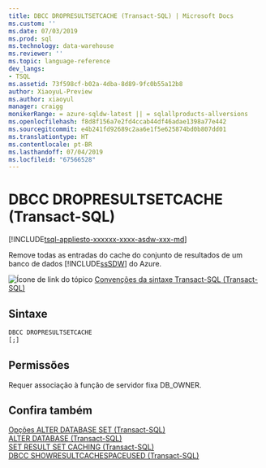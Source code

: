```yaml
---
title: DBCC DROPRESULTSETCACHE (Transact-SQL) | Microsoft Docs
ms.custom: ''
ms.date: 07/03/2019
ms.prod: sql
ms.technology: data-warehouse
ms.reviewer: ''
ms.topic: language-reference
dev_langs:
- TSQL
ms.assetid: 73f598cf-b02a-4dba-8d89-9fc0b55a12b8
author: XiaoyuL-Preview
ms.author: xiaoyul
manager: craigg
monikerRange: = azure-sqldw-latest || = sqlallproducts-allversions
ms.openlocfilehash: f8d8f156a7e2fd4ccab44df46adae1398a77e442
ms.sourcegitcommit: e4b241fd92689c2aa6e1f5e625874bd0b807dd01
ms.translationtype: HT
ms.contentlocale: pt-BR
ms.lasthandoff: 07/04/2019
ms.locfileid: "67566528"
---
```

# <a name="dbcc-dropresultsetcache--transact-sql"></a>DBCC DROPRESULTSETCACHE (Transact-SQL)

[!INCLUDE[tsql-appliesto-xxxxxx-xxxx-asdw-xxx-md](../../includes/tsql-appliesto-xxxxxx-xxxx-asdw-xxx-md.md)]

Remove todas as entradas do cache do conjunto de resultados de um banco de dados [!INCLUDE[ssSDW](../../includes/sssdw-md.md)] do Azure.
  
![Ícone de link do tópico](../../database-engine/configure-windows/media/topic-link.gif "Topic link icon") [Convenções da sintaxe Transact-SQL &#40;Transact-SQL&#41;](../../t-sql/language-elements/transact-sql-syntax-conventions-transact-sql.md)
  
## <a name="syntax"></a>Sintaxe  
  
```sql
DBCC DROPRESULTSETCACHE
[;]  
```  

## <a name="permissions"></a>Permissões

Requer associação à função de servidor fixa DB_OWNER.
  
## <a name="see-also"></a>Confira também

[Opções ALTER DATABASE SET &#40;Transact-SQL&#41;](/sql/t-sql/statements/alter-database-transact-sql-set-options?view=azure-sqldw-latest)</br>
[ALTER DATABASE &#40;Transact-SQL&#41;](/sql/t-sql/statements/alter-database-transact-sql?view=azure-sqldw-latest)</br>
[SET RESULT SET CACHING &#40;Transact-SQL&#41;](/sql/t-sql/statements/set-result-set-caching-transact-sql)</br>
[DBCC SHOWRESULTCACHESPACEUSED &#40;Transact-SQL&#41;](/sql/t-sql/database-console-commands/dbcc-showresultcachespaceused-transact-sql)
